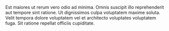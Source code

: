 Est maiores ut rerum vero odio ad minima. Omnis suscipit illo reprehenderit aut tempore sint ratione. Ut dignissimos culpa voluptatem maxime soluta. Velit tempora dolore voluptatem vel et architecto voluptates voluptatem fuga. Sit ratione repellat officiis cupiditate.